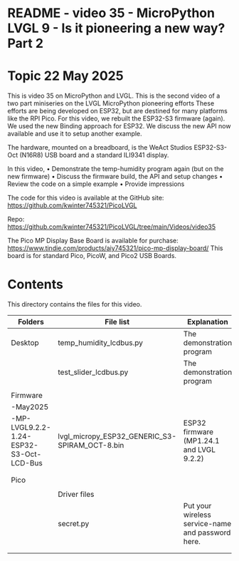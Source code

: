 # README - video 35 - MicroPython LVGL 9 - Is it pioneering a new way? Part 2

# Topic 22 May 2025
This is video 35 on MicroPython and LVGL. This is the second video of a two part miniseries on the LVGL MicroPython pioneering efforts These efforts are being developed on ESP32, but are destined for many platforms like the RPI Pico.  For this video, we rebuilt the ESP32-S3 firmware (again).  We used the new Binding approach for ESP32. We discuss the new API now available and use it to setup another example.

The hardware, mounted on a breadboard, is the WeAct Studios ESP32-S3-Oct (N16R8) USB board and a standard ILI9341 display.

In this video,
    • Demonstrate the temp-humidity program again (but on the new firmware)
    • Discuss the firmware build, the API and setup changes
    • Review the code on a simple example
    • Provide impressions


The code for this video is available at the GitHub site:
https://github.com/kwinter745321/PicoLVGL

Repo:
https://github.com/kwinter745321/PicoLVGL/tree/main/Videos/video35

The Pico MP Display Base Board is available for purchase:
https://www.tindie.com/products/aiy745321/pico-mp-display-board/
This board is for standard Pico, PicoW, and Pico2 USB Boards.

# Contents
This directory contains the files for this video.  

| Folders | File list | Explanation |
|---------|-----------|-------------|
| Desktop   | temp_humidity_lcdbus.py | The demonstration program  |
|           | test_slider_lcdbus.py        | The demonstration program  |
|           |                      |                            |
| Firmware  |                      |                            |
| -May2025  |                      |                            |
| -MP-LVGL9.2.2-1.24-ESP32-S3-Oct-LCD-Bus          |lvgl_micropy_ESP32_GENERIC_S3-SPIRAM_OCT-8.bin          |   ESP32 firmware  (MP1.24.1 and LVGL 9.2.2)  |
|           |                      |                                 |
|           |                      |                                 |
| Pico      |                      |                             |
|           |                      |                              |
|           |Driver files          |  |
|           |   secret.py          | Put your wireless service-name and password here.
|           |                      |                                             |
|           |                      |                                                 |

